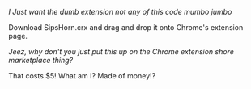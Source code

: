 *I Just want the dumb extension not any of this code mumbo jumbo*

Download SipsHorn.crx and drag and drop it onto Chrome's extension page.

*Jeez, why don't you just put this up on the Chrome extension shore marketplace thing?*

That costs $5! What am I? Made of money!?